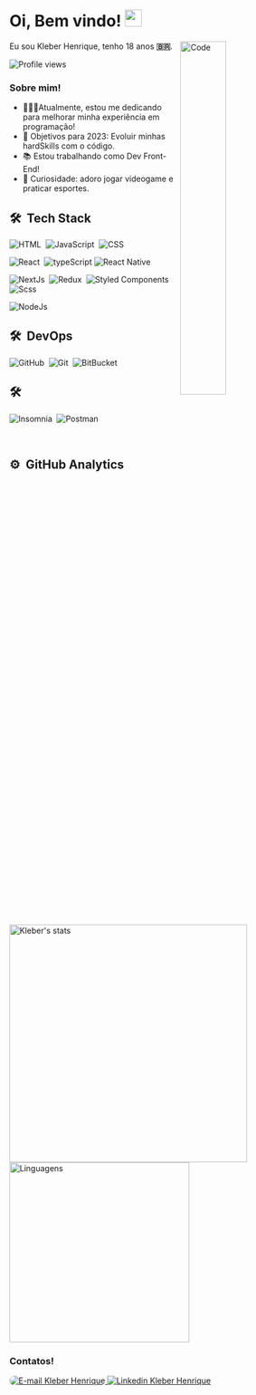 # Oi, Bem vindo! <img src="https://raw.githubusercontent.com/kaueMarques/kaueMarques/master/hi.gif" width="30px">

<img align="right" width="40%" src="https://cdn.dribbble.com/users/1292677/screenshots/6139167/media/fcf7fd0c619bb87706533079240915f3.gif" alt="Code" />

<p>
  Eu sou Kleber Henrique, tenho 18 anos
  <b>🇧🇷</b>.
</p>
<p align="left"> <img src="https://komarev.com/ghpvc/?username=kleubinho&color=yellow" alt="Profile views" /> </p>


### Sobre mim!

- 👨🏻‍💻Atualmente, estou me dedicando para melhorar minha experiência em programação!
- 🚀 Objetivos para 2023: Evoluir minhas hardSkills com o código.
- 📚 Estou trabalhando como Dev Front-End! 
- 👾 Curiosidade: adoro jogar videogame e praticar esportes.

## 🛠 &nbsp;Tech Stack

![HTML](https://img.shields.io/badge/-HTML-05122A?style=for-the-badge&logo=HTML5)&nbsp;
![JavaScript](https://img.shields.io/badge/-JavaScript-05122A?style=for-the-badge&logo=javascript)&nbsp;
![CSS](https://img.shields.io/badge/-CSS-05122A?style=for-the-badge&logo=CSS3&logoColor=1572B6)&nbsp;

![React](https://img.shields.io/badge/-React-05122A?style=for-the-badge&logo=react&)&nbsp;
![typeScript](https://img.shields.io/badge/-TypeScript-05122A?style=for-the-badge&logo=TypeScript)
![React Native](https://img.shields.io/badge/-React%20Native-05122A?style=for-the-badge&logo=react&logoColor=4169E1)&nbsp;

![NextJs](https://img.shields.io/badge/-NextJs-05122A?style=for-the-badge&logo=next.Js)&nbsp;
![Redux](https://img.shields.io/badge/-Redux-05122A?style=for-the-badge&logo=redux)&nbsp;
![Styled Components](https://img.shields.io/badge/-Styled%20Components-05122A?style=for-the-badge&logo=styledComponents)&nbsp;
![Scss](https://img.shields.io/badge/-Scss-05122A?style=for-the-badge&logo=sass)&nbsp;

![NodeJs](https://img.shields.io/badge/-NodeJs-05122A?style=for-the-badge&logo=node.js)&nbsp;

## 🛠 &nbsp;DevOps

![GitHub](https://img.shields.io/badge/-Github-05122A?style=for-the-badge&logo=github&nbsp)&nbsp;
![Git](https://img.shields.io/badge/-Git-05122A?style=for-the-badge&logo=git)&nbsp;
![BitBucket](https://img.shields.io/badge/-Bitbucket-05122A?style=for-the-badge&logo=bitbucket&nbsp)&nbsp;

## 🛠 &nbsp;
![Insomnia](https://img.shields.io/badge/-Insomnia-05122A?style=for-the-badge&logo=insomnia)&nbsp;
![Postman](https://img.shields.io/badge/-Postman-05122A?style=for-the-badge&logo=postman)&nbsp;






<br>

## ⚙️ &nbsp;GitHub Analytics
<p align="left">
<img width="420" src="https://github-readme-stats.vercel.app/api?username=kleubinho&show_icons=true&theme" alt="Kleber's stats"/>
<img width="318" src="https://github-readme-stats.vercel.app/api/top-langs/?username=kleubinho&layout=compact&theme" alt="Linguagens"/>
</p>


### Contatos!

</a>

<a href="mailto:felix_kleber@yahoo.com.br">
<img alt="E-mail Kleber Henrique" style="border-radius: 20px"  src="https://img.shields.io/badge/Yahoo-6001d2?style=for-the-badge&logo=yahoo&logoColor=white" />
</a>

<a href="https://www.linkedin.com/in/kleber-henrique-2b170b213/">
  <img alt="Linkedin Kleber Henrique" src="https://img.shields.io/badge/LinkedIn-0077B5?style=for-the-badge&logo=linkedin&logoColor=white" />
</a>




